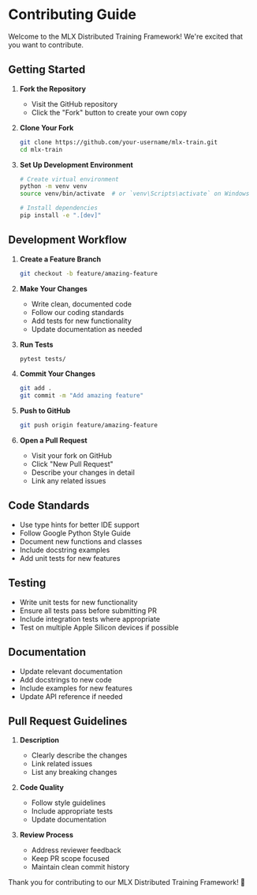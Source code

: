 # Contributing Guide

Welcome to the MLX Distributed Training Framework! We're excited that you want to contribute.

## Getting Started

1. **Fork the Repository**
   - Visit the GitHub repository
   - Click the "Fork" button to create your own copy

2. **Clone Your Fork**

   ```bash
   git clone https://github.com/your-username/mlx-train.git
   cd mlx-train
   ```

3. **Set Up Development Environment**

   ```bash
   # Create virtual environment
   python -m venv venv
   source venv/bin/activate  # or `venv\Scripts\activate` on Windows
   
   # Install dependencies
   pip install -e ".[dev]"
   ```

## Development Workflow

1. **Create a Feature Branch**

   ```bash
   git checkout -b feature/amazing-feature
   ```

2. **Make Your Changes**
   - Write clean, documented code
   - Follow our coding standards
   - Add tests for new functionality
   - Update documentation as needed

3. **Run Tests**

   ```bash
   pytest tests/
   ```

4. **Commit Your Changes**

   ```bash
   git add .
   git commit -m "Add amazing feature"
   ```

5. **Push to GitHub**

   ```bash
   git push origin feature/amazing-feature
   ```

6. **Open a Pull Request**
   - Visit your fork on GitHub
   - Click "New Pull Request"
   - Describe your changes in detail
   - Link any related issues

## Code Standards

- Use type hints for better IDE support
- Follow Google Python Style Guide
- Document new functions and classes
- Include docstring examples
- Add unit tests for new features

## Testing

- Write unit tests for new functionality
- Ensure all tests pass before submitting PR
- Include integration tests where appropriate
- Test on multiple Apple Silicon devices if possible

## Documentation

- Update relevant documentation
- Add docstrings to new code
- Include examples for new features
- Update API reference if needed

## Pull Request Guidelines

1. **Description**
   - Clearly describe the changes
   - Link related issues
   - List any breaking changes

2. **Code Quality**
   - Follow style guidelines
   - Include appropriate tests
   - Update documentation

3. **Review Process**
   - Address reviewer feedback
   - Keep PR scope focused
   - Maintain clean commit history

Thank you for contributing to our MLX Distributed Training Framework! 🚀
